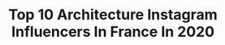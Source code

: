 ---
title: Top 10 Architecture Instagram Influencers In France In 2020
description: >-
  Find top architecture Instagram influencers in France in 2020. Most popular hashtags: #paris #parismaville #ig #igersfrance.
platform: Instagram
profiles:
  - username: "viva_a_viva"
    fullname: >-
      𝑲 𝑨 𝑹 𝑶 𝑳 𝑰 𝑵 𝑨   𝑾 𝑶 𝑱 𝑪 𝑰 𝑲
    location: "France"
    followers: 328407
    engagement: 1023
    commentsToLikes: 0.003157
    avatar: "https://scontent-ams4-1.cdninstagram.com/v/t51.2885-19/s320x320/74600025_433440113977867_8036581811721076736_n.jpg?_nc_ht=scontent-ams4-1.cdninstagram.com&_nc_ohc=g6M-nM4VaTkAX8__b-y&oh=dcc69dcd5059c672cb8a60294a2a2363&oe=5EB974BB"
    verified: false
    hashtags: "#youtuber, #physiomikrobiom, #interior, #interiordesign"
  - username: "yves_parisian"
    fullname: >-
      Yves Sabrou
    location: "France"
    followers: 10666
    engagement: 985
    commentsToLikes: 0.031877
    avatar: "https://scontent-lhr8-1.cdninstagram.com/v/t51.2885-19/s320x320/51582103_379338002867198_80047178101293056_n.jpg?_nc_ht=scontent-lhr8-1.cdninstagram.com&_nc_ohc=vib-dVO_JWgAX-h2kHz&oh=0d9115e25c1671a7f647eaff28540924&oe=5EB8DF91"
    verified: false
    hashtags: "#dancephotography, #valdemarne, #gymnasticsshoutouts, #worldbestgram"
  - username: "julianoz_photographies"
    fullname: >-
      Julianoz Photographies
    location: "France"
    followers: 5156
    engagement: 1449
    commentsToLikes: 0.125549
    avatar: "https://scontent-lhr8-1.cdninstagram.com/v/t51.2885-19/s320x320/26383370_572296229790954_8903641077769043968_n.jpg?_nc_ht=scontent-lhr8-1.cdninstagram.com&_nc_ohc=CVAPqfejYVQAX9Vna87&oh=44f7260782bf710d572b2e0adb4158dc&oe=5EBA1AA0"
    verified: false
    hashtags: "#nikond850, #france4dreams, #artofvisuals, #parisonline"
  - username: "vuitor"
    fullname: >-
      Victor
    location: "France"
    followers: 6522
    engagement: 1075
    commentsToLikes: 0.108387
    avatar: "https://scontent-lhr8-1.cdninstagram.com/v/t51.2885-19/s320x320/91398383_225657185217063_697786040747819008_n.jpg?_nc_ht=scontent-lhr8-1.cdninstagram.com&_nc_ohc=N0LHoCKZ0s0AX9lbv7L&oh=a477d2a0cc86e46bc4e333e6e03ddaaf&oe=5EBA85F4"
    verified: false
    hashtags: "#archi, #compositionkillers, #arcdetriomphe, #cieldeparis"
  - username: "emoi_iness"
    fullname: >-
      Iness | PARISIENNE & MODEUSE
    location: "France"
    followers: 5966
    engagement: 1055
    commentsToLikes: 0.072965
    avatar: "https://scontent-ams4-1.cdninstagram.com/v/t51.2885-19/s320x320/84598303_134567097772944_4621408918147432448_n.jpg?_nc_ht=scontent-ams4-1.cdninstagram.com&_nc_ohc=CMY3pnarts0AX901UfY&oh=27482f4d966dc6cf09e1ab8b20d1aa7f&oe=5EBBA926"
    verified: false
    hashtags: "#cluseclub, #eaucapitale, #diptyqueparis, #octolyfamily"
  - username: "kiks_way"
    fullname: >-
      Killian Roman
    location: "France"
    followers: 33705
    engagement: 255
    commentsToLikes: 0.086852
    avatar: "https://scontent-lhr8-1.cdninstagram.com/v/t51.2885-19/s320x320/21372860_1145645495535279_7478449660554641408_n.jpg?_nc_ht=scontent-lhr8-1.cdninstagram.com&_nc_ohc=WN3atmZnhBoAX-xxS-s&oh=2bdf1483fe8ba95cba49e4fdeb2124d1&oe=5EB9982F"
    verified: false
    hashtags: "#depthobsessed, #createcommune, #moodygrams, #hsinthefield"
  - username: "afadingsummer"
    fullname: >-
      Aurélie
    location: "France"
    followers: 23828
    engagement: 585
    commentsToLikes: 0.032595
    avatar: "https://scontent-ams4-1.cdninstagram.com/v/t51.2885-19/s320x320/67840282_475353009715464_2478494818997633024_n.jpg?_nc_ht=scontent-ams4-1.cdninstagram.com&_nc_ohc=ZJ7SybDRxeIAX9dU39Q&oh=85d74d886c332ce468d77adf1b2697f7&oe=5EBAC222"
    verified: false
    hashtags: "#igerslille, #villages, #accidentallywesanderson, #lillefrance"
  - username: "les_compagnons_explorateurs"
    fullname: >-
      LES COMPAGNONS EXPLORATEURS
    location: "France"
    followers: 8128
    engagement: 1305
    commentsToLikes: 0.029556
    avatar: "https://scontent-atl3-1.cdninstagram.com/v/t51.2885-19/s320x320/67025484_374948986777943_4451286148316135424_n.jpg?_nc_ht=scontent-atl3-1.cdninstagram.com&_nc_ohc=mRsNvArgBiUAX9q3sJ-&oh=a4ca082601573fdb25288980a01344c0&oe=5EBC4C7F"
    verified: false
    hashtags: "#durmitorpark, #snowday, #collongeslarouge, #tourisme"
  - username: "geri_designs"
    fullname: >-
      Geri Designs | Interior Design
    location: "France"
    followers: 28325
    engagement: 173
    commentsToLikes: 0.076212
    avatar: "https://instagram.fmkz1-1.fna.fbcdn.net/v/t51.2885-19/s320x320/44889905_2266550406896821_18559528643592192_n.jpg?_nc_ht=instagram.fmkz1-1.fna.fbcdn.net&_nc_ohc=C7uhwq1L85QAX-on3PW&oh=db9d0dbc4caadb917132d7f79c22f8ec&oe=5E9A52D9"
    verified: false
    hashtags: "#geridesigns, #women, #internationalwomensday"
  - username: "sylvieadigard"
    fullname: >-
      Sylvie Adigard
    location: "France"
    followers: 8324
    engagement: 551
    commentsToLikes: 0.117168
    avatar: "https://scontent-ort2-1.cdninstagram.com/v/t51.2885-19/s150x150/14717608_580079325517812_5523211110955614208_a.jpg?_nc_ht=scontent-ort2-1.cdninstagram.com&_nc_ohc=fw0BeCgA2JMAX_nSEHG&oh=7b32fd15b17035063808147b3eb41dad&oe=5EB985FD"
    verified: false
    hashtags: "#valdisere, #monpatou, #winner, #upcycling"
---